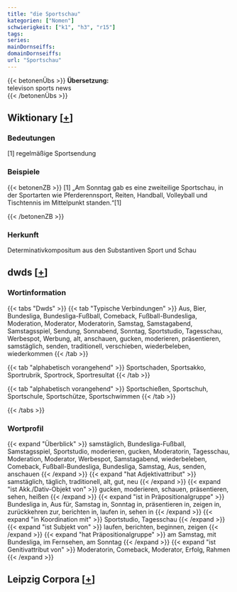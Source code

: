 ```yaml
---
title: "die Sportschau"
kategorien: ["Nomen"]
schwierigkeit: ["k1", "h3", "r15"]
tags:
series:
mainDornseiffs:
domainDornseiffs:
url: "Sportschau"
---
```


{{< betonenÜbs >}}
**Übersetzung:**  
televison sports news  
{{< /betonenÜbs >}}

## Wiktionary [[+](https://de.wiktionary.org/wiki/Sportschau)]

### Bedeutungen
[1] regelmäßige Sportsendung  

### Beispiele
{{< betonenZB >}}
[1] „Am Sonntag gab es eine zweiteilige Sportschau, in der Sportarten wie Pferderennsport, Reiten, Handball, Volleyball und Tischtennis im Mittelpunkt standen.“[1]  

{{< /betonenZB >}}
### Herkunft
Determinativkompositum aus den Substantiven Sport und Schau  



## dwds [[+](https://www.dwds.de/wb/Sportschau)]

### Wortinformation
{{< tabs "Dwds" >}}
{{< tab "Typische Verbindungen" >}}
Aus, Bier, Bundesliga, Bundesliga-Fußball, Comeback, Fußball-Bundesliga, Moderation, Moderator, Moderatorin, Samstag, Samstagabend, Samstagsspiel, Sendung, Sonnabend, Sonntag, Sportstudio, Tagesschau, Werbespot, Werbung, alt, anschauen, gucken, moderieren, präsentieren, samstäglich, senden, traditionell, verschieben, wiederbeleben, wiederkommen
{{< /tab >}}

{{< tab "alphabetisch vorangehend" >}}
Sportschaden, Sportsakko, Sportrubrik, Sportrock, Sportresultat
{{< /tab >}}

{{< tab "alphabetisch vorangehend" >}}
Sportschießen, Sportschuh, Sportschule, Sportschütze, Sportschwimmen
{{< /tab >}}

{{< /tabs >}}

### Wortprofil
{{< expand "Überblick" >}} samstäglich, Bundesliga-Fußball, Samstagsspiel, Sportstudio, moderieren, gucken, Moderatorin, Tagesschau, Moderation, Moderator, Werbespot, Samstagabend, wiederbeleben, Comeback, Fußball-Bundesliga, Bundesliga, Samstag, Aus, senden, anschauen {{< /expand >}}
{{< expand "hat Adjektivattribut" >}} samstäglich, täglich, traditionell, alt, gut, neu {{< /expand >}}
{{< expand "ist Akk./Dativ-Objekt von" >}} gucken, moderieren, schauen, präsentieren, sehen, heißen {{< /expand >}}
{{< expand "ist in Präpositionalgruppe" >}} Bundesliga in, Aus für, Samstag in, Sonntag in, präsentieren in, zeigen in, zurückkehren zur, berichten in, laufen in, sehen in {{< /expand >}}
{{< expand "in Koordination mit" >}} Sportstudio, Tagesschau {{< /expand >}}
{{< expand "ist Subjekt von" >}} laufen, berichten, beginnen, zeigen {{< /expand >}}
{{< expand "hat Präpositionalgruppe" >}} am Samstag, mit Bundesliga, im Fernsehen, am Sonntag {{< /expand >}}
{{< expand "ist Genitivattribut von" >}} Moderatorin, Comeback, Moderator, Erfolg, Rahmen {{< /expand >}}

## Leipzig Corpora [[+](https://corpora.uni-leipzig.de/en/res?word=Sportschau&corpusId=deu_newscrawl-public_2018)]

